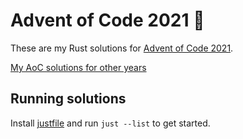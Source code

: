 # Advent of Code 2021 🦀

These are my Rust solutions for [Advent of Code 2021](https://adventofcode.com/2021).

[My AoC solutions for other years](https://github.com/mwcz?tab=repositories&q=advent&type=source&language=&sort=name)

## Running solutions

Install [justfile](https://just.systems/man/en/) and run `just --list` to get started.
